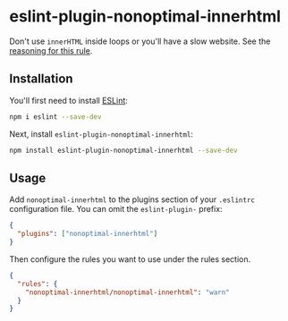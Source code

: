 # eslint-plugin-nonoptimal-innerhtml

Don't use `innerHTML` inside loops or you'll have a slow website. See the [reasoning for this rule](./docs/rules/nonoptimal-innerhtml.md).

## Installation

You'll first need to install [ESLint](https://eslint.org/):

```sh
npm i eslint --save-dev
```

Next, install `eslint-plugin-nonoptimal-innerhtml`:

```sh
npm install eslint-plugin-nonoptimal-innerhtml --save-dev
```

## Usage

Add `nonoptimal-innerhtml` to the plugins section of your `.eslintrc` configuration file. You can omit the `eslint-plugin-` prefix:

```json
{
  "plugins": ["nonoptimal-innerhtml"]
}
```

Then configure the rules you want to use under the rules section.

```json
{
  "rules": {
    "nonoptimal-innerhtml/nonoptimal-innerhtml": "warn"
  }
}
```
